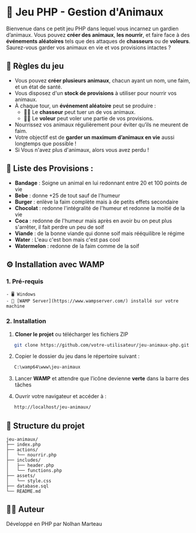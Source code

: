 # 🐾 Jeu PHP - Gestion d'Animaux

Bienvenue dans ce petit jeu PHP dans lequel vous incarnez un gardien d’animaux. Vous pouvez **créer des animaux**, **les nourrir**, et faire face à des **événements aléatoires** tels que des attaques de **chasseurs** ou de **voleurs**. Saurez-vous garder vos animaux en vie et vos provisions intactes ?

## 📜 Règles du jeu

- Vous pouvez **créer plusieurs animaux**, chacun ayant un nom, une faim, et un état de santé.
- Vous disposez d'un **stock de provisions** à utiliser pour nourrir vos animaux.
- À chaque tour, un **événement aléatoire** peut se produire :
  - 🧑‍🌾 Le **chasseur** peut tuer un de vos animaux.
  - 🦹‍♂️ Le **voleur** peut voler une partie de vos provisions.
- Nourrissez vos animaux régulièrement pour éviter qu’ils ne meurent de faim.
- Votre objectif est de **garder un maximum d’animaux en vie** aussi longtemps que possible !
- Si Vous n'avez plus d'animaux, alors vous avez perdu !

## 📄 Liste des Provisions : 

- **Bandage** : Soigne un animal en lui redonnant entre 20 et 100 points de vie
- **Bebe** : donne +25 de tout sauf de l'humeur
- **Burger** : enlève la faim complète mais à de petits effets secondaire
- **Chocolat** : redonne l'intégralité de l'humeur et redonne la moitié de la vie
- **Coca** : redonne de l'humeur mais après en avoir bu on peut plus s'arrêter, il fait perdre un peu de soif
- **Viande** : de la bonne viande qui donne soif mais rééquilibre le régime
- **Water** : L'eau c'est bon mais c'est pas cool
- **Watermelon** : redonne de la faim comme de la soif

## ⚙️ Installation avec WAMP

### 1. Pré-requis

```
- 🖥️ Windows
- 🧩 [WAMP Server](https://www.wampserver.com/) installé sur votre machine
```

### 2. Installation

1. **Cloner le projet** ou télécharger les fichiers ZIP  
```bash
   git clone https://github.com/votre-utilisateur/jeu-animaux-php.git  
```

2. Copier le dossier du jeu dans le répertoire suivant :  
```bash
   C:\wamp64\www\jeu-animaux  
```

3. Lancer **WAMP** et attendre que l’icône devienne **verte** dans la barre des tâches  

4. Ouvrir votre navigateur et accéder à :  
```bash
   http://localhost/jeu-animaux/
```

## 📁 Structure du projet

```
jeu-animaux/  
├── index.php  
├── actions/  
│   └── nourrir.php  
├── includes/  
│   ├── header.php  
│   └── functions.php  
├── assets/  
│   └── style.css  
├── database.sql  
└── README.md  
```

## 🧑‍💻 Auteur

Développé en PHP par Nolhan Marteau
